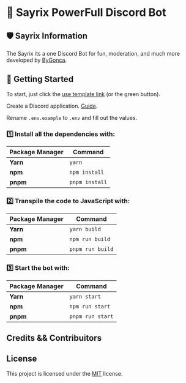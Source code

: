 # 🤖 Sayrix PowerFull Discord Bot

## 🛡 Sayrix Information 

The Sayrix its a one Discord Bot for fun, moderation, and much more developed by [ByGonca](https://github.com/ByGONCA).

## 🚀 Getting Started
To start, just click the [use template link](https://github.com/ByGONCA/Sayrix/generate) (or the green button).

Create a Discord application. [Guide](https://discordjs.guide/preparations/setting-up-a-bot-application.html#creating-your-bot).

Rename `.env.example` to `.env` and fill out the values.

### 1️⃣ Install all the dependencies with:

| Package Manager     |  Command             |
| ------------------- | -------------------- |
| **Yarn**            | `yarn`               |
| **npm**             | `npm install`        |
| **pnpm**            | `pnpm install`       |

### 2️⃣ Transpile the code to JavaScript with:

| Package Manager     |  Command               |
| ------------------- | ---------------------- |
| **Yarn**            | `yarn build`           |
| **npm**             | `npm run build`        |
| **pnpm**            | `pnpm run build`       |

### 3️⃣ Start the bot with:
| Package Manager     | Command          |
| ------------------- |------------------|
| **Yarn**            | `yarn start`     |
| **npm**             | `npm run start`  |
| **pnpm**            | `pnpm run start` |

## Credits && Contribuitors


## License
This project is licensed under the [MIT](LICENSE) license.

